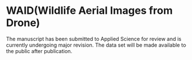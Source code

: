 # WAID(Wildlife Aerial Images from Drone)
The manuscript has been submitted to Applied Science for review and is currently undergoing major revision. The data set will be made available to the public after publication.
